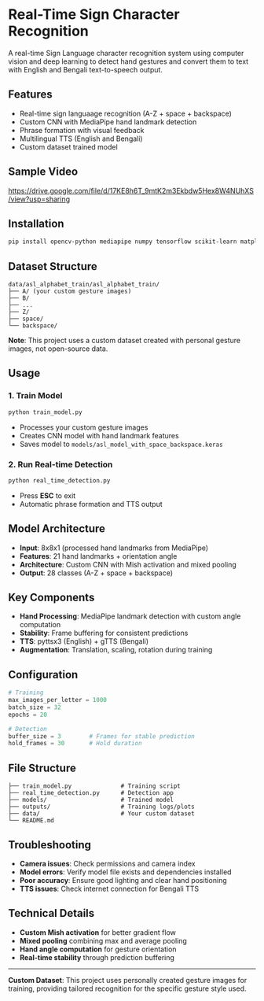 # Real-Time Sign Character Recognition

A real-time Sign Language character recognition system using computer vision and deep learning to detect hand gestures and convert them to text with English and Bengali text-to-speech output.

## Features

- Real-time sign languaage recognition (A-Z + space + backspace)
- Custom CNN with MediaPipe hand landmark detection
- Phrase formation with visual feedback
- Multilingual TTS (English and Bengali)
- Custom dataset trained model

## Sample Video

https://drive.google.com/file/d/17KE8h6T_9mtK2m3Ekbdw5Hex8W4NUhXS/view?usp=sharing

## Installation

```bash
pip install opencv-python mediapipe numpy tensorflow scikit-learn matplotlib pyttsx3 deep-translator gtts pygame
```

## Dataset Structure

```
data/asl_alphabet_train/asl_alphabet_train/
├── A/ (your custom gesture images)
├── B/
├── ...
├── Z/
├── space/
└── backspace/
```

**Note**: This project uses a custom dataset created with personal gesture images, not open-source data.

## Usage

### 1. Train Model
```bash
python train_model.py
```
- Processes your custom gesture images
- Creates CNN model with hand landmark features
- Saves model to `models/asl_model_with_space_backspace.keras`

### 2. Run Real-time Detection
```bash
python real_time_detection.py
```
- Press **ESC** to exit
- Automatic phrase formation and TTS output

## Model Architecture

- **Input**: 8x8x1 (processed hand landmarks from MediaPipe)
- **Features**: 21 hand landmarks + orientation angle
- **Architecture**: Custom CNN with Mish activation and mixed pooling
- **Output**: 28 classes (A-Z + space + backspace)

## Key Components

- **Hand Processing**: MediaPipe landmark detection with custom angle computation
- **Stability**: Frame buffering for consistent predictions
- **TTS**: pyttsx3 (English) + gTTS (Bengali)
- **Augmentation**: Translation, scaling, rotation during training

## Configuration

```python
# Training
max_images_per_letter = 1000
batch_size = 32
epochs = 20

# Detection
buffer_size = 3        # Frames for stable prediction
hold_frames = 30       # Hold duration
```

## File Structure

```
├── train_model.py              # Training script
├── real_time_detection.py      # Detection app
├── models/                     # Trained model
├── outputs/                    # Training logs/plots
├── data/                       # Your custom dataset
└── README.md
```

## Troubleshooting

- **Camera issues**: Check permissions and camera index
- **Model errors**: Verify model file exists and dependencies installed
- **Poor accuracy**: Ensure good lighting and clear hand positioning
- **TTS issues**: Check internet connection for Bengali TTS

## Technical Details

- **Custom Mish activation** for better gradient flow
- **Mixed pooling** combining max and average pooling
- **Hand angle computation** for gesture orientation
- **Real-time stability** through prediction buffering

---

**Custom Dataset**: This project uses personally created gesture images for training, providing tailored recognition for the specific gesture style used.
